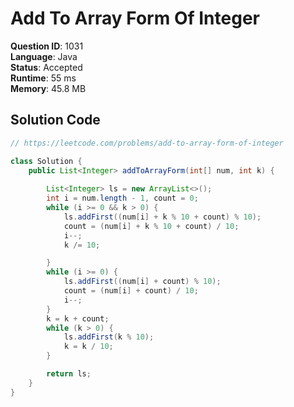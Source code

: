 # Add To Array Form Of Integer

**Question ID**: 1031  
**Language**: Java  
**Status**: Accepted  
**Runtime**: 55 ms  
**Memory**: 45.8 MB  

## Solution Code
```java
// https://leetcode.com/problems/add-to-array-form-of-integer

class Solution {
    public List<Integer> addToArrayForm(int[] num, int k) {
        
        List<Integer> ls = new ArrayList<>();
        int i = num.length - 1, count = 0;
        while (i >= 0 && k > 0) {
            ls.addFirst((num[i] + k % 10 + count) % 10);
            count = (num[i] + k % 10 + count) / 10;
            i--;
            k /= 10;

        }
        while (i >= 0) {
            ls.addFirst((num[i] + count) % 10);
            count = (num[i] + count) / 10;
            i--;
        }
        k = k + count;
        while (k > 0) {
            ls.addFirst(k % 10);
            k = k / 10;
        }

        return ls;
    }
}
```
